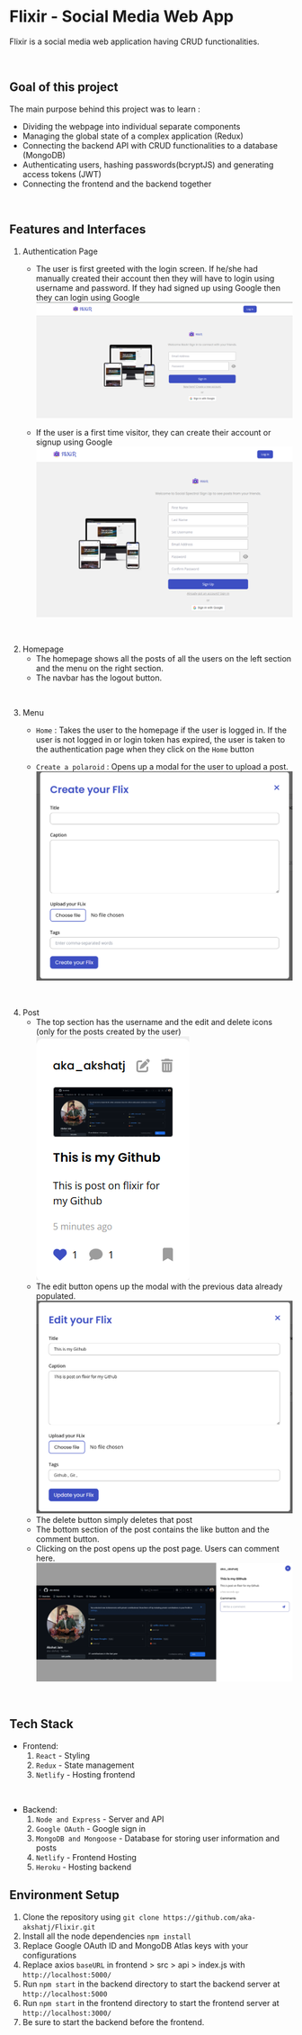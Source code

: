 # Flixir - Social Media Web App

Flixir is a social media web application having CRUD functionalities.

<p align="center">
<!-- <a href="https://polaroidapp.netlify.com"> -->
<!-- <img src="./images/Logo.png" alt="Polaroid-logo"/> -->
</a>
</p>

<br/>

## Goal of this project

The main purpose behind this project was to learn :

- Dividing the webpage into individual separate components
- Managing the global state of a complex application (Redux)
- Connecting the backend API with CRUD functionalities to a database (MongoDB)
- Authenticating users, hashing passwords(bcryptJS) and generating access tokens (JWT)
- Connecting the frontend and the backend together

<br/>

## Features and Interfaces

1. Authentication Page

   - The user is first greeted with the login screen. If he/she had manually created their account then they will have to login using username and password. If they had signed up using Google then they can login using Google
     ![Login Screen](Client/images/login_screen.png)

   - If the user is a first time visitor, they can create their account or signup using Google
     ![Signup Screen](Client/images/signup.png)

<br/>

2. Homepage
   - The homepage shows all the posts of all the users on the left section and the menu on the right section.
   - The navbar has the logout button.

<br/>

3. Menu

   - `Home` : Takes the user to the homepage if the user is logged in. If the user is not logged in or login token has expired, the user is taken to the authentication page when they click on the `Home` button

   - `Create a polaroid` : Opens up a modal for the user to upload a post.
     ![Create a modal](Client/images/create.png)

<br/>

4. Post
   - The top section has the username and the edit and delete icons (only for the posts created by the user)
     <br/>
     ![postcard](Client/images/postone.png)
   - The edit button opens up the modal with the previous data already populated.
     <br/>
     ![edit modal](Client/images/edit.png)
   - The delete button simply deletes that post
   - The bottom section of the post contains the like button and the comment button.
   - Clicking on the post opens up the post page. Users can comment here.
     ![postpage](Client/images/post.png)

<br/>

## Tech Stack

- Frontend:
  1. `React` - Styling
  2. `Redux` - State management
  3. `Netlify` - Hosting frontend

<br/>

- Backend:
  1. `Node and Express` - Server and API
  2. `Google OAuth` - Google sign in
  3. `MongoDB and Mongoose` - Database for storing user information and posts
  4. `Netlify` - Frontend Hosting
  4. `Heroku` - Hosting backend

## Environment Setup

1. Clone the repository using `git clone https://github.com/aka-akshatj/Flixir.git `
2. Install all the node dependencies `npm install`
4. Replace Google OAuth ID and MongoDB Atlas keys with your configurations
5. Replace axios `baseURL` in frontend > src > api > index.js with `http://localhost:5000/`
6. Run `npm start` in the backend directory to start the backend server at `http://localhost:5000`
7. Run `npm start` in the frontend directory to start the frontend server at `http://localhost:3000/`
8. Be sure to start the backend before the frontend.
